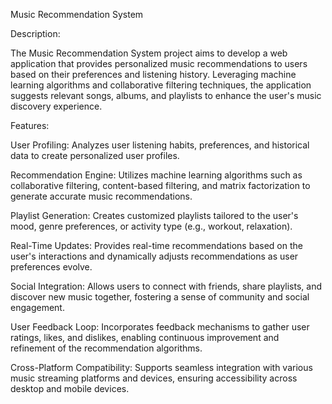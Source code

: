  Music Recommendation System

Description:

The Music Recommendation System project aims to develop a web application that provides personalized music recommendations to users based on their preferences and listening history. Leveraging machine learning algorithms and collaborative filtering techniques, the application suggests relevant songs, albums, and playlists to enhance the user's music discovery experience.

Features:

User Profiling: Analyzes user listening habits, preferences, and historical data to create personalized user profiles.

Recommendation Engine: Utilizes machine learning algorithms such as collaborative filtering, content-based filtering, and matrix factorization to generate accurate music recommendations.

Playlist Generation: Creates customized playlists tailored to the user's mood, genre preferences, or activity type (e.g., workout, relaxation).

Real-Time Updates: Provides real-time recommendations based on the user's interactions and dynamically adjusts recommendations as user preferences evolve.

Social Integration: Allows users to connect with friends, share playlists, and discover new music together, fostering a sense of community and social engagement.

User Feedback Loop: Incorporates feedback mechanisms to gather user ratings, likes, and dislikes, enabling continuous improvement and refinement of the recommendation algorithms.

Cross-Platform Compatibility: Supports seamless integration with various music streaming platforms and devices, ensuring accessibility across desktop and mobile devices.